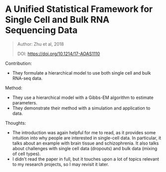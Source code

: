 # **A Unified Statistical Framework for Single Cell and Bulk RNA Sequencing Data**

> Author: Zhu et al, 2018
>
> DOI: https://doi.org/10.1214/17-AOAS1110

Contribution: 

- They formulate a hierarchical model to use both single cell and bulk RNA-seq data.

Method: 

- They use a hierarchical model with a Gibbs-EM algorithm to estimate parameters.
- They demonstrate their method with a simulation and application to data.

Thoughts:

- The introduction was again helpful for me to read, as it provides some intuition into why people are interested in single-cell data. In particular, it talks about an example with brain tissue and schizophrenia. It also talks about challenges with single cell data (dropouts) and bulk data (mixing of cell types).
- I didn't read the paper in full, but it touches upon a lot of topics relevant to my research projects, so I may revisit it later.


